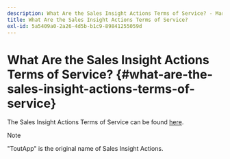 ```yaml
---
description: What Are the Sales Insight Actions Terms of Service? - Marketo Docs - Product Documentation
title: What Are the Sales Insight Actions Terms of Service?
exl-id: 5a5409a0-2a26-4d5b-b1c9-89841255059d
---
```

# What Are the Sales Insight Actions Terms of Service? {#what-are-the-sales-insight-actions-terms-of-service}

The Sales Insight Actions Terms of Service can be found [here](https://documents.marketo.com/toutapp/terms).

>[!NOTE]
>
>"ToutApp" is the original name of Sales Insight Actions.
